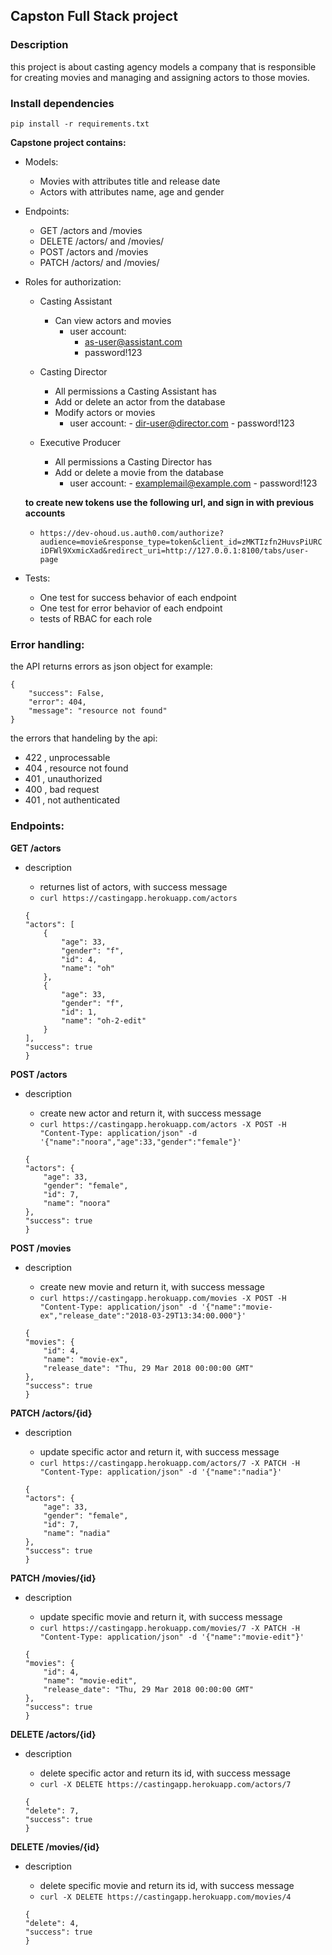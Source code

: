 ## Capston Full Stack project

### Description
this project is about casting agency models a company that is responsible for creating movies and managing and assigning actors to those movies.

### Install dependencies

```
pip install -r requirements.txt

```

**Capstone project contains:**

- Models:
    - Movies with attributes title and release date
    - Actors with attributes name, age and gender

- Endpoints:
    - GET /actors and /movies
    - DELETE /actors/ and /movies/
    - POST /actors and /movies 
    - PATCH /actors/ and /movies/
    
- Roles for authorization:
    - Casting Assistant
        - Can view actors and movies
            - user account:
                - as-user@assistant.com
                - password!123


    - Casting Director
        - All permissions a Casting Assistant has
        - Add or delete an actor from the database
        - Modify actors or movies
            - user account:
                    - dir-user@director.com
                    - password!123
    - Executive Producer
        - All permissions a Casting Director has
        - Add or delete a movie from the database
            - user account:
                    - examplemail@example.com
                    - password!123
    
    **to create new tokens use the following url, and sign in with previous accounts**
    - ` https://dev-ohoud.us.auth0.com/authorize?audience=movie&response_type=token&client_id=zMKTIzfn2HuvsPiURCiDFWl9XxmicXad&redirect_uri=http://127.0.0.1:8100/tabs/user-page
`

- Tests:
    - One test for success behavior of each endpoint
    - One test for error behavior of each endpoint
    - tests of RBAC for each role



### Error handling:
the API returns errors as json object for example:

```
{
    "success": False, 
    "error": 404,
    "message": "resource not found"
}

```
the errors that handeling by the api:
- 422 , unprocessable
- 404 , resource not found
- 401 , unauthorized
- 400 , bad request
- 401 , not authenticated

### Endpoints:
**GET /actors**
- description
    - returnes list of actors, with success message
    - ` curl https://castingapp.herokuapp.com/actors `

    ```
    {
    "actors": [
        {
            "age": 33,
            "gender": "f",
            "id": 4,
            "name": "oh"
        },
        {
            "age": 33,
            "gender": "f",
            "id": 1,
            "name": "oh-2-edit"
        }
    ],
    "success": true
    }

    ```


**POST /actors**
- description
    - create new actor and return it, with success message
    - ` curl https://castingapp.herokuapp.com/actors -X POST -H "Content-Type: application/json" -d '{"name":"noora","age":33,"gender":"female"}' `

    ```
    {
    "actors": {
        "age": 33,
        "gender": "female",
        "id": 7,
        "name": "noora"
    },
    "success": true
    }

    ```


**POST /movies**
- description
    - create new movie and return it, with success message
    - ` curl https://castingapp.herokuapp.com/movies -X POST -H "Content-Type: application/json" -d '{"name":"movie-ex","release_date":"2018-03-29T13:34:00.000"}' `

    ```
    {
    "movies": {
        "id": 4,
        "name": "movie-ex",
        "release_date": "Thu, 29 Mar 2018 00:00:00 GMT"
    },
    "success": true
    }

    ```

**PATCH /actors/{id}**
- description
    - update specific actor and return it, with success message
    - ` curl https://castingapp.herokuapp.com/actors/7 -X PATCH -H "Content-Type: application/json" -d '{"name":"nadia"}' `

    ```
    {
    "actors": {
        "age": 33,
        "gender": "female",
        "id": 7,
        "name": "nadia"
    },
    "success": true
    }

    ```


**PATCH /movies/{id}**
- description
    - update specific movie and return it, with success message
    - ` curl https://castingapp.herokuapp.com/movies/7 -X PATCH -H "Content-Type: application/json" -d '{"name":"movie-edit"}' `

    ```
    {
    "movies": {
        "id": 4,
        "name": "movie-edit",
        "release_date": "Thu, 29 Mar 2018 00:00:00 GMT"
    },
    "success": true
    }

    ```

**DELETE /actors/{id}**
- description
    - delete specific actor and return its id, with success message
    - ` curl -X DELETE https://castingapp.herokuapp.com/actors/7 `

    ```
    {
    "delete": 7,
    "success": true
    }

    ```

**DELETE /movies/{id}**
- description
    - delete specific movie and return its id, with success message
    - ` curl -X DELETE https://castingapp.herokuapp.com/movies/4 `

    ```
    {
    "delete": 4,
    "success": true
    }

    ```
